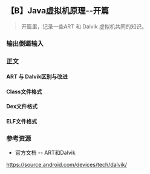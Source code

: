## 【B】Java虚拟机原理--开篇 

> 开篇里，记录一些ART 和 Dalvik 虚拟机共同的知识。
>
> 

### 输出倒逼输入





### 正文

#### ART 与 Dalvik区别与改进





#### Class文件格式



#### Dex文件格式



#### ELF文件格式



#### 





### 参考资源

- 官方文档 -- ART和Dalvik

https://source.android.com/devices/tech/dalvik/